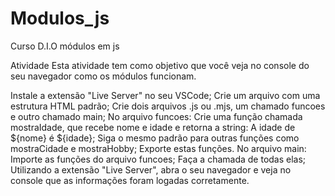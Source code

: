 # Modulos_js
 Curso D.I.O módulos em js

 Atividade
Esta atividade tem como objetivo que você veja no console do seu navegador como os módulos funcionam.

Instale a extensão "Live Server" no seu VSCode;
Crie um arquivo com uma estrutura HTML padrão;
Crie dois arquivos .js ou .mjs, um chamado funcoes e outro chamado main;
No arquivo funcoes:
Crie uma função chamada mostraIdade, que recebe nome e idade e retorna a string: A idade de ${nome} é ${idade};
Siga o mesmo padrão para outras funções como mostraCidade e mostraHobby;
Exporte estas funções.
No arquivo main:
Importe as funções do arquivo funcoes;
Faça a chamada de todas elas;
Utilizando a extensão "Live Server", abra o seu navegador e veja no console que as informações foram logadas corretamente.
